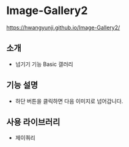 # Image-Gallery2
https://hwangyunji.github.io/Image-Gallery2/
## 소개
- 넘기기 기능 Basic 갤러리
## 기능 설명
- 하단 버튼을 클릭하면 다음 이미지로 넘어갑니다.
## 사용 라이브러리
- 제이쿼리
